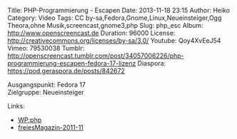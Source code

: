 Title: PHP-Programmierung - Escapen
Date: 2013-11-18 23:15
Author: Heiko
Category: Video
Tags: CC by-sa,Fedora,Gnome,Linux,Neueinsteiger,Ogg Theora,ohne Musik,screencast,gnome3,php
Slug: php_esc
Album: http://www.openscreencast.de
Duration: 96000
License: http://creativecommons.org/licenses/by-sa/3.0/
Youtube: Qoy4XvEeJ54
Vimeo: 79530038
Tumblr: http://openscreencast.tumblr.com/post/34057006226/php-programmierung-escapen-fedora-17-lizenz
Diaspora: https://pod.geraspora.de/posts/842672

Ausgangspunkt: Fedora 17  
Zielgruppe: Neueinsteiger  

Links:

  * [WP:php](https://de.wikipedia.org/wiki/Php "Link zu WP:php" )
  * [freiesMagazin-2011-11](http://www.freiesmagazin.de/freiesMagazin-2011-11 "Link zu freiesmagazin.de" )

